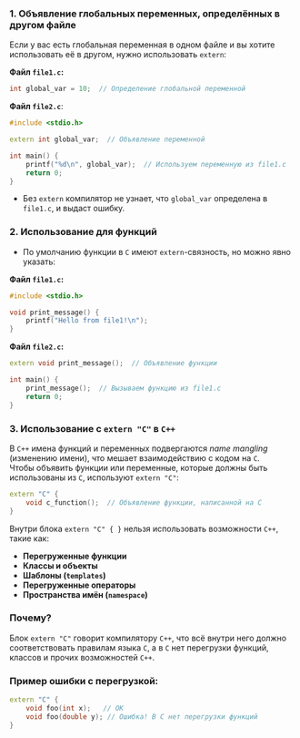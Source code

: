 ### 1. **Объявление глобальных переменных, определённых в другом файле**  
Если у вас есть глобальная переменная в одном файле и вы хотите использовать её в другом, нужно использовать `extern`:

**Файл `file1.c`:**
```cpp
int global_var = 10;  // Определение глобальной переменной
```
**Файл `file2.c`**:
```cpp
#include <stdio.h>

extern int global_var;  // Объявление переменной

int main() {
    printf("%d\n", global_var);  // Используем переменную из file1.c
    return 0;
}

```
- Без `extern` компилятор не узнает, что `global_var` определена в `file1.c`, и выдаст ошибку.

### 2. **Использование для функций**  
- По умолчанию функции в `C` имеют `extern`-связность, но можно явно указать:

**Файл `file1.c`:**
```cpp
#include <stdio.h>

void print_message() {
    printf("Hello from file1!\n");
}
```
**Файл `file2.c`:**
```cpp
extern void print_message();  // Объявление функции

int main() {
    print_message();  // Вызываем функцию из file1.c
    return 0;
}
```
### 3. **Использование с `extern "C"` в `C++`**  
В `C++` имена функций и переменных подвергаются _name mangling_ (изменению имени), что мешает взаимодействию с кодом на `C`.  
Чтобы объявить функции или переменные, которые должны быть использованы из `C`, используют `extern "C"`:
```cpp
extern "C" {
    void c_function();  // Объявление функции, написанной на C
}
```
Внутри блока `extern "C" { }` нельзя использовать возможности `C++`, такие как:

- **Перегруженные функции**
- **Классы и объекты**
- **Шаблоны (`templates`)**
- **Перегруженные операторы**
- **Пространства имён (`namespace`)**

### Почему?

Блок `extern "C"` говорит компилятору `C++`, что всё внутри него должно соответствовать правилам языка `C`, а в `C` нет перегрузки функций, классов и прочих возможностей `C++`.

### Пример ошибки с перегрузкой:
```cpp
extern "C" {
    void foo(int x);   // OK
    void foo(double y); // Ошибка! В C нет перегрузки функций
}
```